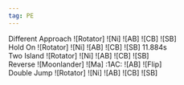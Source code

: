 ```yaml
---
tag: PE
---
```




Different Approach ![Rotator] ![Ni] ![AB] ![CB] ![SB]  
Hold On ![Rotator] ![Ni] ![AB] ![CB] ![SB] 11.884s  
Two Island ![Rotator] ![Ni] ![AB] ![CB] ![SB]  
Reverse ![Moonlander] ![Ma] :1AC: ![AB] ![Flip]  
Double Jump ![Rotator] ![Ni] ![AB] ![CB] ![SB]  
